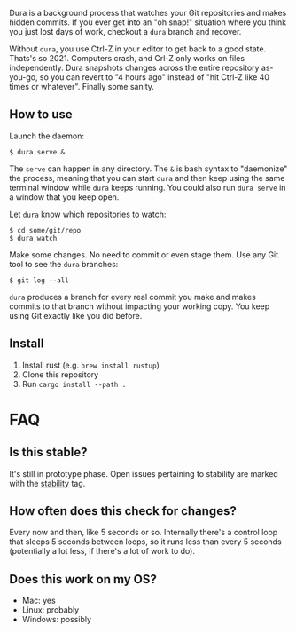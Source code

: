 Dura is a background process that watches your Git repositories and makes hidden commits. If you ever get into an "oh snap!" situation
where you think you just lost days of work, checkout a `dura` branch and recover.

Without `dura`, you use Ctrl-Z in your editor to get back to a good state. Thats's so 2021. Computers crash, and Crl-Z only works on files 
independently. Dura snapshots changes across the entire repository as-you-go, so you can revert to "4 hours ago" instead of "hit Ctrl-Z 
like 40 times or whatever". Finally some sanity.

## How to use
Launch the daemon:

```
$ dura serve &
```

The `serve` can happen in any directory. The `&` is bash syntax to "daemonize" the process, meaning that you can start `dura` and then 
keep using the same terminal window while `dura` keeps running. You could also run `dura serve` in a window that you keep open.

Let `dura` know which repositories to watch: 

```
$ cd some/git/repo
$ dura watch
```

Make some changes. No need to commit or even stage them. Use any Git tool to see the `dura` branches:

```
$ git log --all
```

`dura` produces a branch for every real commit you make and makes commits to that branch without impacting your working copy. You
keep using Git exactly like you did before.

## Install

1. Install rust (e.g. `brew install rustup`)
2. Clone this repository 
3. Run `cargo install --path .`


# FAQ
## Is this stable?
It's still in prototype phase. Open issues pertaining to stability are marked with the 
[stability](https://github.com/tkellogg/dura/issues?q=is%3Aopen+is%3Aissue+label%3Astability) tag. 

## How often does this check for changes?
Every now and then, like 5 seconds or so. Internally there's a control loop that sleeps 5 seconds between loops, so it runs less than
every 5 seconds (potentially a lot less, if there's a lot of work to do).

## Does this work on my OS?
* Mac: yes
* Linux: probably
* Windows: possibly

